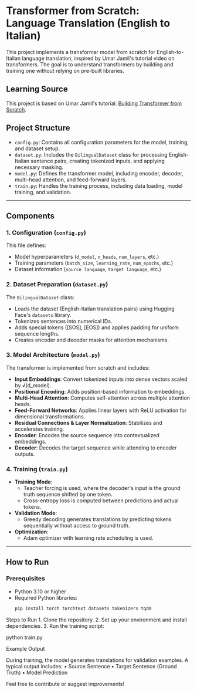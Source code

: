 # Transformer from Scratch: Language Translation (English to Italian)

This project implements a transformer model from scratch for English-to-Italian language translation, inspired by Umar Jamil's tutorial video on transformers. The goal is to understand transformers by building and training one without relying on pre-built libraries.

## Learning Source

This project is based on Umar Jamil's tutorial: [Building Transformer from Scratch](https://www.youtube.com/watch?v=ISNdQcPhsts&t=9601s).

## Project Structure

- `config.py`: Contains all configuration parameters for the model, training, and dataset setup.
- `dataset.py`: Includes the `BilingualDataset` class for processing English-Italian sentence pairs, creating tokenized inputs, and applying necessary masking.
- `model.py`: Defines the transformer model, including encoder, decoder, multi-head attention, and feed-forward layers.
- `train.py`: Handles the training process, including data loading, model training, and validation.

---

## Components

### 1. **Configuration (`config.py`)**
This file defines:
- Model hyperparameters (`d_model`, `n_heads`, `num_layers`, etc.)
- Training parameters (`batch_size`, `learning_rate`, `num_epochs`, etc.)
- Dataset information (`source language`, `target language`, etc.)

### 2. **Dataset Preparation (`dataset.py`)**
The `BilingualDataset` class:
- Loads the dataset (English-Italian translation pairs) using Hugging Face's `datasets` library.
- Tokenizes sentences into numerical IDs.
- Adds special tokens ([SOS], [EOS]) and applies padding for uniform sequence lengths.
- Creates encoder and decoder masks for attention mechanisms.

### 3. **Model Architecture (`model.py`)**
The transformer is implemented from scratch and includes:
- **Input Embeddings**: Convert tokenized inputs into dense vectors scaled by √(d_model).
- **Positional Encoding**: Adds position-based information to embeddings.
- **Multi-Head Attention**: Computes self-attention across multiple attention heads.
- **Feed-Forward Networks**: Applies linear layers with ReLU activation for dimensional transformations.
- **Residual Connections & Layer Normalization**: Stabilizes and accelerates training.
- **Encoder**: Encodes the source sequence into contextualized embeddings.
- **Decoder**: Decodes the target sequence while attending to encoder outputs.

### 4. **Training (`train.py`)**
- **Training Mode**:
  - Teacher forcing is used, where the decoder's input is the ground truth sequence shifted by one token.
  - Cross-entropy loss is computed between predictions and actual tokens.
- **Validation Mode**:
  - Greedy decoding generates translations by predicting tokens sequentially without access to ground truth.
- **Optimization**:
  - Adam optimizer with learning rate scheduling is used.

---

## How to Run

### Prerequisites
- Python 3.10 or higher
- Required Python libraries:
  ```bash
  pip install torch torchtext datasets tokenizers tqdm

Steps to Run
	1.	Clone the repository.
	2.	Set up your environment and install dependencies.
	3.	Run the training script:

python train.py

Example Output

During training, the model generates translations for validation examples. A typical output includes:
	•	Source Sentence
	•	Target Sentence (Ground Truth)
	•	Model Prediction


Feel free to contribute or suggest improvements!

